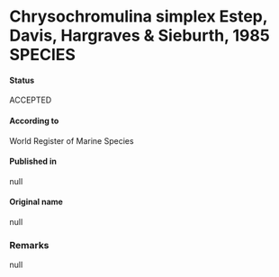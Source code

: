 Chrysochromulina simplex Estep, Davis, Hargraves & Sieburth, 1985 SPECIES
=======

#### Status
ACCEPTED

#### According to
World Register of Marine Species

#### Published in
null

#### Original name
null

### Remarks
null